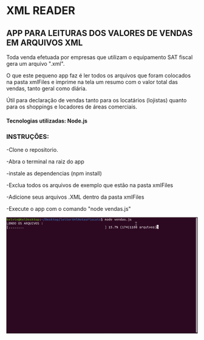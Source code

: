 # XML READER

## APP PARA LEITURAS DOS VALORES DE VENDAS EM ARQUIVOS XML

Toda venda efetuada por empresas que utilizam o equipamento SAT fiscal gera um arquivo ".xml".

O que este pequeno app faz é ler todos os arquivos que foram colocados na pasta xmlFiles e imprime na tela um resumo com o valor total das vendas, tanto geral como diária.

Útil para declaração de vendas tanto para os locatários (lojistas) quanto para os shoppings e locadores de áreas comerciais.

#### Tecnologias utilizadas: Node.js

### INSTRUÇÕES:

-Clone o repositorio.

-Abra o terminal na raiz do app

-instale as dependencias (npm install)

-Exclua todos os arquivos de exemplo que estão na pasta xmlFiles

-Adicione seus arquivos .XML dentro da pasta xmlFiles

-Execute o app com o comando "node vendas.js"


![alt text](https://github.com/KelvinPichinini/leitorXmlNotasFiscais/blob/master/Working.gif "exemplo de funcionamento")
